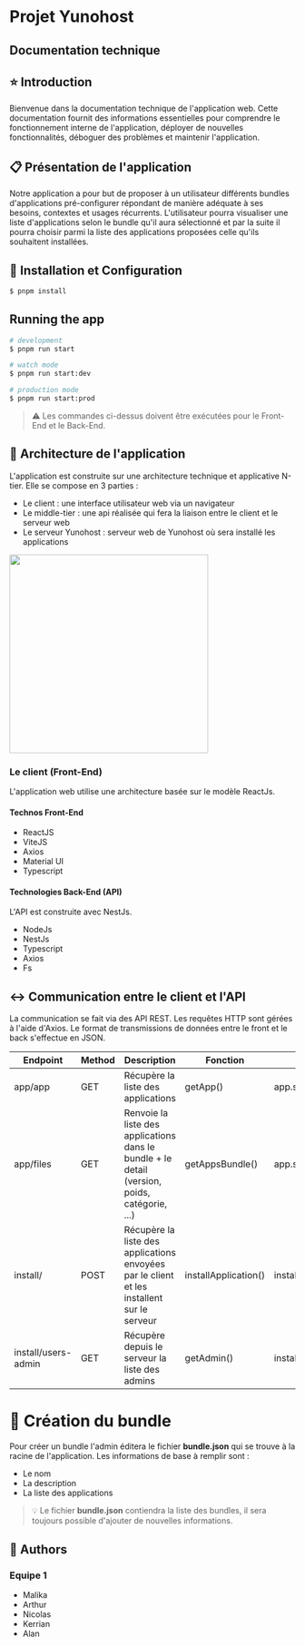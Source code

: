 # Projet Yunohost
## Documentation technique
## :star: Introduction
Bienvenue dans la documentation technique de l'application web.
Cette documentation fournit des informations essentielles pour comprendre le fonctionnement interne de l'application, déployer de nouvelles fonctionnalités,
déboguer des problèmes et maintenir l'application.

## :clipboard: Présentation de l'application
Notre application a pour but de proposer à un utilisateur différents bundles d'applications pré-configurer répondant de manière adéquate à ses besoins, contextes et usages récurrents.
L'utilisateur pourra visualiser une liste d'applications selon le bundle qu'il aura sélectionné et par la suite il pourra choisir parmi la liste des applications proposées celle qu'ils
souhaitent installées.

## :wrench: Installation et Configuration
```bash
$ pnpm install
```

## Running the app

```bash
# development
$ pnpm run start

# watch mode
$ pnpm run start:dev

# production mode
$ pnpm run start:prod
```
> :warning: Les commandes ci-dessus doivent être exécutées pour le Front-End et le Back-End.

## :construction: Architecture de l'application
L'application est construite sur une architecture technique et applicative N-tier. Elle se compose en 3 parties :
* Le client : une interface utilisateur web via un navigateur
* Le middle-tier : une api réalisée qui fera la liaison entre le client et le serveur web
* Le serveur Yunohost : serveur web de Yunohost où sera installé les applications

<img src="C:\Users\Alan\Documents\yunohost\yunoHostBundle\Archi_Yunohost.png" width="350"/>

### Le client (Front-End)
L'application web utilise une architecture basée sur le modèle ReactJs.

#### Technos Front-End
* ReactJS
* ViteJS
* Axios
* Material UI
* Typescript

#### Technologies Back-End (API)
L'API est construite avec NestJs.
* NodeJs
* NestJs
* Typescript
* Axios
* Fs

## :left_right_arrow: Communication entre le client et l'API
La communication se fait via des API REST. Les requêtes HTTP sont gérées à l'aide d'Axios.
Le format de transmissions de données entre le front et le back s'effectue en JSON.

| Endpoint            | Method | Description                                                                                   | Fonction             | Fichier                    |   
|---------------------|--------|-----------------------------------------------------------------------------------------------|----------------------|----------------------------|   
| app/app             | GET    | Récupère la liste des applications                                                            | getApp()             | app.service.ts             |        
| app/files           | GET    | Renvoie la liste des applications dans le bundle + le detail (version, poids, catégorie, ...) | getAppsBundle()      | app.service.ts             |   
| install/            | POST   | Récupère la liste des applications envoyées par le client et les installent sur le serveur    | installApplication() | install/install.service.ts |
| install/users-admin | GET    | Récupère depuis le serveur la liste des admins                                                | getAdmin()           | install/install.service.ts |

# :hammer: Création du bundle
Pour créer un bundle l'admin éditera le fichier **bundle.json** qui se trouve à la racine
de l'application. Les informations de base à remplir sont :
* Le nom
* La description
* La liste des applications

> :bulb: Le fichier **bundle.json** contiendra la liste des bundles, il sera toujours possible d'ajouter de nouvelles informations.

## :memo: Authors
### Equipe 1
* Malika
* Arthur
* Nicolas
* Kerrian
* Alan
